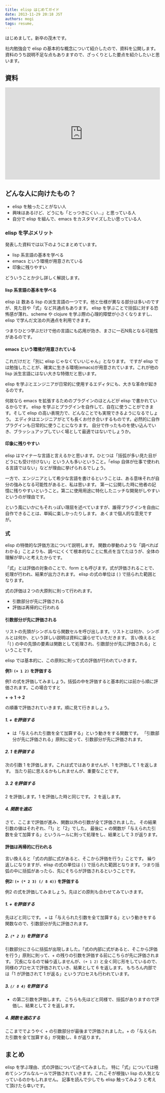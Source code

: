 ```yaml
---
title: elisp はじめてガイド
date: 2013-11-29 20:18 JST
authors: mogi
tags: resume, 
---
```

はじめまして。新卒の茂木です。

社内勉強会で elisp の基本的な概念について紹介したので、資料を公開します。 資料のうち説明不足な点もありますので、ざっくりとした要点を紹介したいと思います。

<!--more-->

## 資料

<iframe src="https://docs.google.com/presentation/d/1eIrO5ITgCWIx8YqVHxSTiVzcY5WQFwRD7I8uh-IvPBc/embed?start=false&amp;loop=false&amp;delayms=60000" frameborder="0" width="100%" height="299" allowfullscreen="true" mozallowfullscreen="true" webkitallowfullscreen="true" style="max-width:100%;"></iframe>

## どんな人に向けたもの？

- elisp を触ったことがない人
- 興味はあるけど、どうにも「とっつきにくい...」と思っている人
- 自分で elisp を組んで、emacs をカスタマイズしたい思っている人

### elisp を学ぶメリット
発表した資料では以下のようにまとめています。  

- lisp 系言語の基本を学べる
- emacs という環境が用意されている
- 印象に残りやすい

どういうことか少し詳しく解説します。  

#### lisp 系言語の基本を学べる
elisp は 数ある lisp の派生言語の一つです。他と仕様が異なる部分は多いのですが、見た目や「式」など共通点もあります。 elisp を学ぶことで括弧に対する恐怖感が薄れ、scheme や clojure を学ぶ際の心理的障壁が小さくなりますし、elisp で学んだ文法の共通点を利用できます。

つまりひとつ学ぶだけで他の言語にも応用が効き、まさに一石N鳥となる可能性があるのです。  

#### emacs という環境が用意されている
これだけだと「別に elisp じゃなくていいじゃん」となります。 ですが elisp では勉強したことが、確実に生きる環境(emacs)が用意されています。これが他の lisp 派生言語にはない大きな特徴だと思います。

elisp を学ぶとエンジニアが日常的に使用するエディタにも、大きな革命が起きるのです。

何故なら emacs を拡張するためのプラグインのほとんどが elisp で書かれているからです。 elisp を学ぶとプラグインを自作して、自在に使うことができます。そして elisp の高い表現力で、どんなことでも実現できるようになるでしょう。 エディタはエンジニアがとても長くお付き合いするものです。必然的に自作プラグインも日常的に使うことになります。 自分で作ったものを使い込んでいき、ブラッシュアップしていく場として最適ではないでしょうか。  

#### 印象に残りやすい
elisp はマイナーな言語と言えるかと思います。ひとつは「括弧が多い見た目がどうにも受け付けない」という人も多いということ。「elisp 自体が仕事で使われる言語ではない」などが理由に挙げられるでしょう。

一方で、エンジニアとして希少な言語を書けるということは、ある意味それが自分の強みとなる可能性があると、私は思います。 第一に公開した時に他者の記憶に残りやすいということ。第二に使用用途に特化したニッチな開発がしやすいというのが理由です。

という風にいかにもそれっぽい理屈を述べていますが、誰得プラグインを自由に自作できることは、単純に楽しかったりします。 あくまで個人的な意見ですが。  

### 式
elisp の特徴的な評価方法について説明します。 関数の挙動のような「調べればわかる」ことよりも、調べにくくて根本的なことに焦点を当てたほうが、全体の理解が早いと考えたからです。

「式」とは評価の対象のことで、form とも呼びます。式が評価されることで、処理が行われ、結果が出力されます。 elisp の式の単位は ( ) で括られた範囲となります。

式の評価は２つの大原則に則って行われます。  

- 引数部分が先に評価される
- 評価は再帰的に行われる

#### 引数部分が先に評価される
リストの先頭がシンボルなら関数セルを呼び出します。リストとは何か、シンボルとは何か、という詳しい説明は資料に譲らせていただきます。 言い換えると「( ) の中の先頭の要素は関数として処理され、引数部分が先に評価される」ということです。

elisp では基本的に、この原則に則って式の評価が行われていきます。

**例1: `(+ 1 2)` を評価する**

例1 の式を評価してみましょう。括弧の中を評価すると基本的には前から順に評価されます。この場合ですと

**+ → 1 → 2**

の順番で評価されていきます。順に見て行きましょう。  

##### 1. + を評価する
+ は「与えられた引数を全て加算する」という動きをする関数です。 「引数部分が先に評価される」原則に従って、引数部分が先に評価されます。  

##### 2. 1 を評価する
次の引数 1 を評価します。これは式ではありませんが、1 を評価して 1 を返します。 当たり前に思えるかもしれませんが、重要なことです。  

##### 3. 2 を評価する
2 を評価します。1 を評価した時と同じです。 2 を返します。  

##### 4. 関数を適応
さて、ここまで評価が進み、関数以外の引数が全て評価されました。 その結果引数の値はそれぞれ、「1」と「2」でした。 最後に + の関数が「与えられた引数を全て加算する」というルールに則って処理をし、結果として 3 が返ります。  

#### 評価は再帰的に行われる
言い換えると「式の内部に式があると、そこから評価を行う」ことです。 繰り返しになりますが、elisp の式の単位は ( ) で括られた範囲となります。つまり括弧の中に括弧があったら、先にそちらが評価されるということです。

**例2: `(+ (* 2 3) (/ 8 4))` を評価する**

例2 の式を評価してみましょう。先ほどの原則も合わせてみていきます。  

##### 1. + を評価する
先ほどと同じです。 + は「与えられた引数を全て加算する」という動きをする関数なので、引数部分が先に評価されます。  

##### 2. `(* 2 3)` を評価する
引数部分にさらに括弧が出現しました。「式の内部に式があると、そこから評価を行う」原則に則って、+ の残りの引数を評価する前にこちらが先に評価されます。 冗長になるので繰り返しませんが、`(+ 1 2)` と全く同じ形をしているので、同様のプロセスで評価されていき、結果として 6 を返します。 もちろん内部では「1 が評価されて 1 が返る」というプロセスも行われています。  

##### 3. `(/ 8 4)` を評価する
+ の第二引数を評価します。 こちらも先ほどと同様で、括弧がありますので評価し、結果として 2 を返します。  

##### 4. 関数を適応する
ここまででようやく + の引数部分が最後まで評価されました。+ の「与えられた引数を全て加算する」が発動し、8 が返ります。  

## まとめ
elisp を学ぶ理由、式の評価について述べてみました。 特に「式」については極めてシンプルなルールで評価されていきます。これこそが根強い lisp の人気となっているのかもしれません。 記事を読んで少しでも elisp 触ってみよう と考えて頂けたら幸いです。
